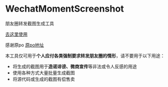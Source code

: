 # WechatMomentScreenshot

朋友圈转发截图生成工具

[去这里使用](https://baomihua77.gitee.io/wechatmoment/)

感谢原po [原po地址](https://git.io/WMS)

本工具仅可用于**个人应付各类强制要求转发朋友圈的情形**，请不要用于以下用途：

* 将生成的截图用于**造谣诽谤、微商宣传**等非法或令人反感的用途
* 使用各种方式大量批量生成截图
* 将源代码或生成的截图有偿售卖
